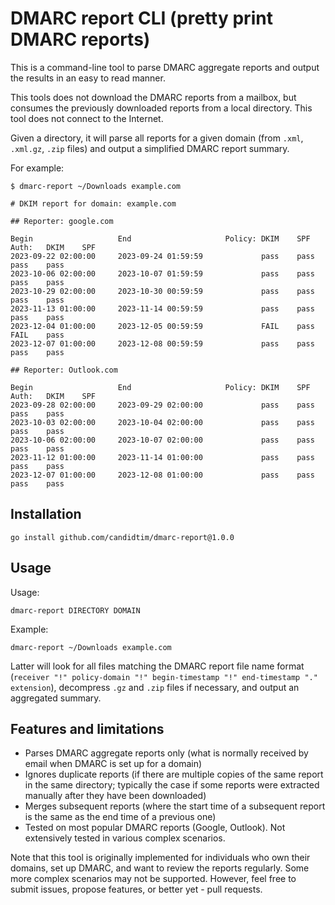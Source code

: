 # DMARC report CLI (pretty print DMARC reports)

This is a command-line tool to parse DMARC aggregate reports and output the
results in an easy to read manner.

This tools does not download the DMARC reports from a mailbox, but consumes the
previously downloaded reports from a local directory. This tool does not
connect to the Internet.

Given a directory, it will parse all reports for a given domain (from `.xml`,
`.xml.gz`, `.zip` files) and output a simplified DMARC report summary.

For example:

    $ dmarc-report ~/Downloads example.com

    # DKIM report for domain: example.com

    ## Reporter: google.com

    Begin                   End                     Policy: DKIM    SPF     Auth:   DKIM    SPF
    2023-09-22 02:00:00     2023-09-24 01:59:59             pass    pass            pass    pass
    2023-10-06 02:00:00     2023-10-07 01:59:59             pass    pass            pass    pass
    2023-10-29 02:00:00     2023-10-30 00:59:59             pass    pass            pass    pass
    2023-11-13 01:00:00     2023-11-14 00:59:59             pass    pass            pass    pass
    2023-12-04 01:00:00     2023-12-05 00:59:59             FAIL    pass            FAIL    pass
    2023-12-07 01:00:00     2023-12-08 00:59:59             pass    pass            pass    pass

    ## Reporter: Outlook.com

    Begin                   End                     Policy: DKIM    SPF     Auth:   DKIM    SPF
    2023-09-28 02:00:00     2023-09-29 02:00:00             pass    pass            pass    pass
    2023-10-03 02:00:00     2023-10-04 02:00:00             pass    pass            pass    pass
    2023-10-06 02:00:00     2023-10-07 02:00:00             pass    pass            pass    pass
    2023-11-12 01:00:00     2023-11-14 01:00:00             pass    pass            pass    pass
    2023-12-07 01:00:00     2023-12-08 01:00:00             pass    pass            pass    pass

## Installation

    go install github.com/candidtim/dmarc-report@1.0.0

## Usage

Usage:

    dmarc-report DIRECTORY DOMAIN

Example:

    dmarc-report ~/Downloads example.com

Latter will look for all files matching the DMARC report file name format
(`receiver "!" policy-domain "!" begin-timestamp "!" end-timestamp "." extension`),
decompress `.gz` and `.zip` files if necessary, and output an aggregated
summary.

## Features and limitations

 - Parses DMARC aggregate reports only (what is normally received by email when
   DMARC is set up for a domain)
 - Ignores duplicate reports (if there are multiple copies of the same report
   in the same directory; typically the case if some reports were extracted
   manually after they have been downloaded)
 - Merges subsequent reports (where the start time of a subsequent report is
   the same as the end time of a previous one)
 - Tested on most popular DMARC reports (Google, Outlook). Not extensively
   tested in various complex scenarios.


Note that this tool is originally implemented for individuals who own their domains,
set up DMARC, and want to review the reports regularly. Some more complex
scenarios may not be supported. However, feel free to submit issues, propose
features, or better yet - pull requests.
